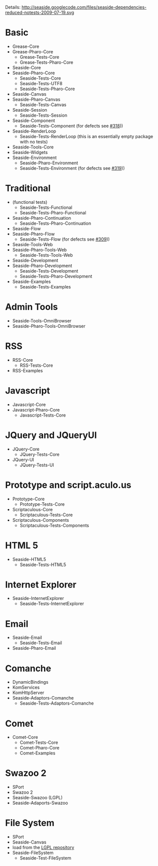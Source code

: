 Details: <http://seaside.googlecode.com/files/seaside-dependencies-reduced-notests-2009-07-19.svg>

# Basic #
  * Grease-Core
  * Grease-Pharo-Core
    * Grease-Tests-Core
    * Grease-Tests-Pharo-Core
  * Seaside-Core
  * Seaside-Pharo-Core
    * Seaside-Tests-Core
    * Seaside-Tests-UTF8
    * Seaside-Tests-Pharo-Core
  * Seaside-Canvas
  * Seaside-Pharo-Canvas
    * Seaside-Tests-Canvas
  * Seaside-Session
    * Seaside-Tests-Session
  * Seaside-Component
    * Seaside-Tests-Component (for defects see [#318](https://github.com/SeasideSt/Seaside/issues/318)))
  * Seaside-RenderLoop
    * Seaside-Tests-RenderLoop (this is an essentially empty package with no tests)
  * Seaside-Tools-Core
  * Seaside-Widgets
  * Seaside-Environment
    * Seaside-Pharo-Environment
    * Seaside-Tests-Environment (for defects see [#319](https://github.com/SeasideSt/Seaside/issues/319)))

# Traditional #
  * (functional tests)
    * Seaside-Tests-Functional
    * Seaside-Tests-Pharo-Functional
  * Seaside-Pharo-Continuation
    * Seaside-Tests-Pharo-Continuation
  * Seaside-Flow
  * Seaside-Pharo-Flow
    * Seaside-Tests-Flow (for defects see [#309](https://github.com/SeasideSt/Seaside/issues/309)))
  * Seaside-Tools-Web
  * Seaside-Pharo-Tools-Web
    * Seaside-Tests-Tools-Web
  * Seaside-Development
  * Seaside-Pharo-Development
    * Seaside-Tests-Development
    * Seaside-Tests-Pharo-Development
  * Seaside-Examples
    * Seaside-Tests-Examples

# Admin Tools #
  * Seaside-Tools-OmniBrowser
  * Seaside-Pharo-Tools-OmniBrowser

# RSS #
  * RSS-Core
    * RSS-Tests-Core
  * RSS-Examples

# Javascript #
  * Javascript-Core
  * Javascript-Pharo-Core
    * Javascript-Tests-Core

# JQuery and JQueryUI #
  * JQuery-Core
    * JQuery-Tests-Core
  * JQuery-UI
    * JQuery-Tests-UI

# Prototype and script.aculo.us #
  * Prototype-Core
    * Prototype-Tests-Core
  * Scriptaculous-Core
    * Scriptaculous-Tests-Core
  * Scriptaculous-Components
    * Scriptaculous-Tests-Components

# HTML 5 #
  * Seaside-HTML5
    * Seaside-Tests-HTML5

# Internet Explorer #
  * Seaside-InternetExplorer
    * Seaside-Tests-InternetExplorer

# Email #
  * Seaside-Email
    * Seaside-Tests-Email
  * Seaside-Pharo-Email

# Comanche #
  * DynamicBindings
  * KomServices
  * KomHttpServer
  * Seaside-Adaptors-Comanche
    * Seaside-Tests-Adaptors-Comanche

# Comet #
  * Comet-Core
    * Comet-Tests-Core
    * Comet-Pharo-Core
    * Comet-Examples

# Swazoo 2 #
  * SPort
  * Swazoo 2
  * Seaside-Swazoo (LGPL)
  * Seaside-Adaports-Swazoo

# File System #
  * SPort
  * Seaside-Canvas
  * load from the [LGPL repository](http://www.squeaksource.com/Seaside29LGPL)
  * Seaside-FileSystem
    * Seaside-Test-FileSystem
